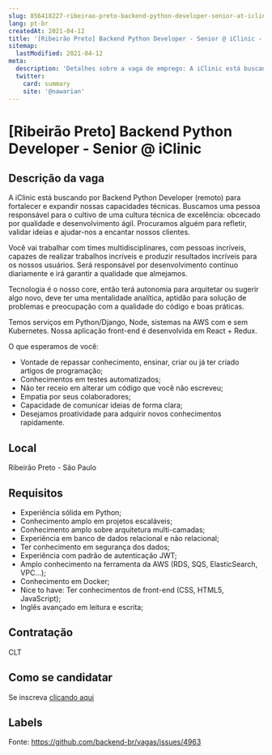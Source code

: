 ```yaml
---
slug: 856418227-ribeirao-preto-backend-python-developer-senior-at-iclinic
lang: pt-br
createdAt: 2021-04-12
title: '[Ribeirão Preto] Backend Python Developer - Senior @ iClinic - Vaga de Emprego'
sitemap:
  lastModified: 2021-04-12
meta:
  description: 'Detalhes sobre a vaga de emprego: A iClinic está buscando por Backend Python Developer (remoto) para fortalecer e expandir nossas capacidades técnicas. Buscamos uma pessoa responsável para o cultivo de uma cultura técnica de excelência: obcecado por qualidade e desenvolvimento ágil. Procuramos alguém para refletir, validar ideias e ajudar-nos a encantar nossos clientes. Você vai trabalhar com times multidisciplinares, com pessoas incríveis, capazes de realizar trabalhos incríveis e produzir resultados incríveis para os nossos usuários. Será responsável por desenvolvimento contínuo diariamente e irá garantir a qualidade que almejamos. Tecnologia é o nosso core, então terá autonomia para arquitetar ou sugerir algo novo, deve ter uma mentalidade analítica, aptidão para solução de problemas e preocupação com a qualidade do código e boas práticas. Temos serviços em Python/Django, Node, sistemas na AWS com e sem Kubernetes. Nossa aplicação front-end é desenvolvida em React + Redux. O que esperamos de você: - Vontade de repassar conhecimento, ensinar, criar ou já ter criado artigos de programação; - Conhecimentos em testes automatizados; - Não ter receio em alterar um código que você não escreveu; - Empatia por seus colaboradores; - Capacidade de comunicar ideias de forma clara; - Desejamos proatividade para adquirir novos conhecimentos rapidamente.'
  twitter:
    card: summary
    site: '@nawarian'
---
```


# [Ribeirão Preto] Backend Python Developer - Senior @ iClinic

## Descrição da vaga

A iClinic está buscando por Backend Python Developer  (remoto) para fortalecer e expandir nossas capacidades técnicas. Buscamos uma pessoa responsável para o cultivo de uma cultura técnica de excelência: obcecado por qualidade e desenvolvimento ágil. Procuramos alguém para refletir, validar ideias e ajudar-nos a encantar nossos clientes.

Você vai trabalhar com times multidisciplinares, com pessoas incríveis, capazes de realizar trabalhos incríveis e produzir resultados incríveis para os nossos usuários. Será responsável por desenvolvimento contínuo diariamente e irá garantir a qualidade que almejamos.

Tecnologia é o nosso core, então terá autonomia para arquitetar ou sugerir algo novo, deve ter uma mentalidade analítica, aptidão para solução de problemas e preocupação com a qualidade do código e boas práticas.

Temos serviços em Python/Django, Node, sistemas na AWS com e sem Kubernetes. Nossa aplicação front-end é desenvolvida em React + Redux.

O que esperamos de você:
- Vontade de repassar conhecimento, ensinar, criar ou já ter criado artigos de programação;
- Conhecimentos em testes automatizados;
- Não ter receio em alterar um código que você não escreveu;
- Empatia por seus colaboradores;
- Capacidade de comunicar ideias de forma clara;
- Desejamos proatividade para adquirir novos conhecimentos rapidamente.

## Local

Ribeirão Preto - São Paulo

## Requisitos

- Experiência sólida em Python;
- Conhecimento amplo em projetos escaláveis;
- Conhecimento amplo sobre arquitetura multi-camadas;
- Experiência em banco de dados relacional e não relacional;
- Ter conhecimento em segurança dos dados;
- Experiência com padrão de autenticação JWT;
- Amplo conhecimento na ferramenta da AWS (RDS, SQS, ElasticSearch, VPC...);
- Conhecimento em Docker;
- Nice to have: Ter conhecimentos de front-end (CSS, HTML5, JavaScript);
- Inglês avançado em leitura e escrita;

## Contratação

CLT

## Como se candidatar

Se inscreva [clicando aqui](https://www.pyjobs.com.br/job/2439)

## Labels



Fonte: https://github.com/backend-br/vagas/issues/4963